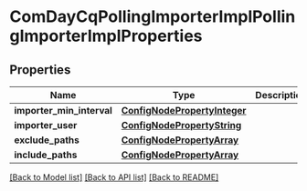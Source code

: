 # ComDayCqPollingImporterImplPollingImporterImplProperties

## Properties
Name | Type | Description | Notes
------------ | ------------- | ------------- | -------------
**importer_min_interval** | [**ConfigNodePropertyInteger**](ConfigNodePropertyInteger.md) |  | [optional] 
**importer_user** | [**ConfigNodePropertyString**](ConfigNodePropertyString.md) |  | [optional] 
**exclude_paths** | [**ConfigNodePropertyArray**](ConfigNodePropertyArray.md) |  | [optional] 
**include_paths** | [**ConfigNodePropertyArray**](ConfigNodePropertyArray.md) |  | [optional] 

[[Back to Model list]](../README.md#documentation-for-models) [[Back to API list]](../README.md#documentation-for-api-endpoints) [[Back to README]](../README.md)


